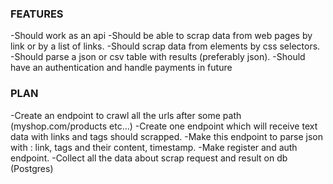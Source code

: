 ### FEATURES ###
-Should work as an api
-Should be able to scrap data from web pages by link or by a list of links. 
-Should scrap data from elements by css selectors. 
-Should parse a json or csv table with results (preferably json).
-Should have an authentication and handle payments in future


### PLAN ###
-Create an endpoint to crawl all the urls after some path (myshop.com/products etc...)
-Create one endpoint which will receive text data with links and tags should scrapped.
-Make this endpoint to parse json with : link, tags and their content, timestamp. 
-Make register and auth endpoint. 
-Collect all the data about scrap request and result on db (Postgres)